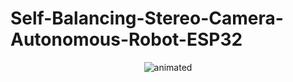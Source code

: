 
# Self-Balancing-Stereo-Camera-Autonomous-Robot-ESP32 

<p align="center">
  <img src="https://github.com/curio-code/Self-Balancing-Stereo-Camera-Autonomous-Robot-ESP32/blob/main/Graphics/Robot_Model.gif" alt="animated" />
